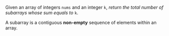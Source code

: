 Given an array of integers <code>nums</code> and an integer <code>k</code>, <em>return the total number of subarrays whose sum equals to </em><code>k</code>.

A subarray is a contiguous <strong>non-empty</strong> sequence of elements within an array.
